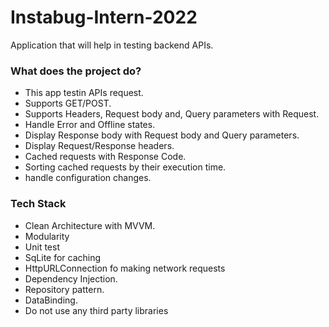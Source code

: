 # Instabug-Intern-2022
 Application that will help in testing backend APIs.
 
### What does the project do?
- This app testin APIs request. 
- Supports GET/POST.
- Supports Headers, Request body and, Query parameters with Request.
- Handle Error and Offline states.
- Display Response body with Request body and Query parameters.
- Display Request/Response headers.
- Cached requests with Response Code. 
- Sorting cached requests by their execution time.
- handle configuration changes.

### Tech Stack
- Clean Architecture with MVVM. 
- Modularity
- Unit test
- SqLite for caching
- HttpURLConnection fo making network requests
- Dependency Injection.
- Repository pattern.
- DataBinding.
- Do not use any third party libraries
